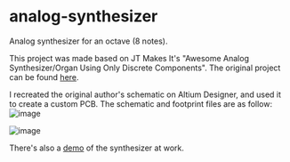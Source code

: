 # analog-synthesizer
Analog synthesizer for an octave (8 notes).

This project was made based on JT Makes It's "Awesome Analog Synthesizer/Organ Using Only Discrete Components". The original project can be found [here](https://www.instructables.com/Make-an-Awesome-Analog-Synthesizer/).

I recreated the original author's schematic on Altium Designer, and used it to create a custom PCB. The schematic and footprint files are as follow:
![image](https://github.com/user-attachments/assets/c7a97008-39cb-4b1b-9f21-cb3443418274)

![image](https://github.com/user-attachments/assets/34bc8825-217e-43db-bc09-a044b62dd793)

There's also a [demo](https://youtube.com/shorts/dsNalL1WHec) of the synthesizer at work.


